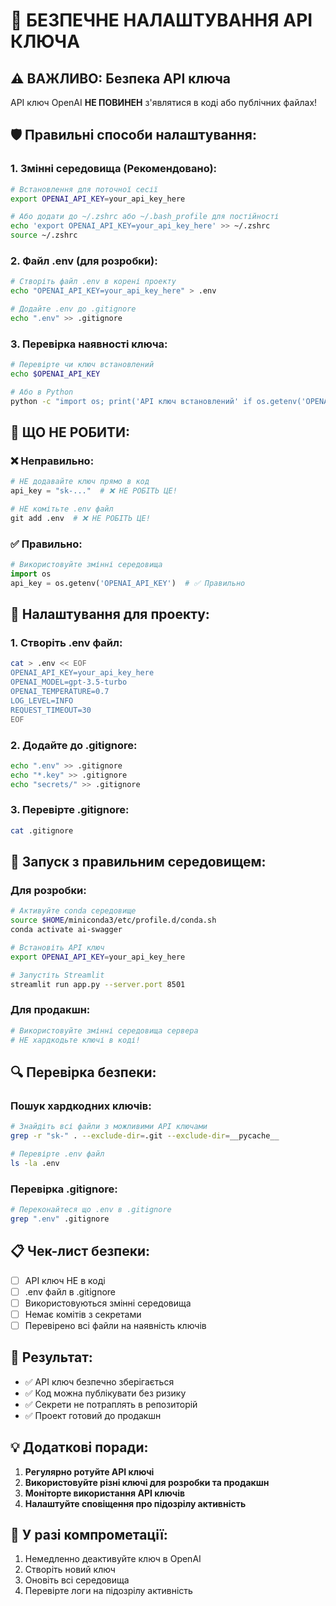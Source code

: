 # 🔐 БЕЗПЕЧНЕ НАЛАШТУВАННЯ API КЛЮЧА

## ⚠️ **ВАЖЛИВО: Безпека API ключа**

API ключ OpenAI **НЕ ПОВИНЕН** з'являтися в коді або публічних файлах!

## 🛡️ **Правильні способи налаштування:**

### 1. **Змінні середовища (Рекомендовано):**
```bash
# Встановлення для поточної сесії
export OPENAI_API_KEY=your_api_key_here

# Або додати до ~/.zshrc або ~/.bash_profile для постійності
echo 'export OPENAI_API_KEY=your_api_key_here' >> ~/.zshrc
source ~/.zshrc
```

### 2. **Файл .env (для розробки):**
```bash
# Створіть файл .env в корені проекту
echo "OPENAI_API_KEY=your_api_key_here" > .env

# Додайте .env до .gitignore
echo ".env" >> .gitignore
```

### 3. **Перевірка наявності ключа:**
```bash
# Перевірте чи ключ встановлений
echo $OPENAI_API_KEY

# Або в Python
python -c "import os; print('API ключ встановлений' if os.getenv('OPENAI_API_KEY') else 'API ключ не знайдено')"
```

## 🚫 **ЩО НЕ РОБИТИ:**

### ❌ **Неправильно:**
```python
# НЕ додавайте ключ прямо в код
api_key = "sk-..."  # ❌ НЕ РОБІТЬ ЦЕ!

# НЕ комітьте .env файл
git add .env  # ❌ НЕ РОБІТЬ ЦЕ!
```

### ✅ **Правильно:**
```python
# Використовуйте змінні середовища
import os
api_key = os.getenv('OPENAI_API_KEY')  # ✅ Правильно
```

## 🔧 **Налаштування для проекту:**

### 1. **Створіть .env файл:**
```bash
cat > .env << EOF
OPENAI_API_KEY=your_api_key_here
OPENAI_MODEL=gpt-3.5-turbo
OPENAI_TEMPERATURE=0.7
LOG_LEVEL=INFO
REQUEST_TIMEOUT=30
EOF
```

### 2. **Додайте до .gitignore:**
```bash
echo ".env" >> .gitignore
echo "*.key" >> .gitignore
echo "secrets/" >> .gitignore
```

### 3. **Перевірте .gitignore:**
```bash
cat .gitignore
```

## 🚀 **Запуск з правильним середовищем:**

### **Для розробки:**
```bash
# Активуйте conda середовище
source $HOME/miniconda3/etc/profile.d/conda.sh
conda activate ai-swagger

# Встановіть API ключ
export OPENAI_API_KEY=your_api_key_here

# Запустіть Streamlit
streamlit run app.py --server.port 8501
```

### **Для продакшн:**
```bash
# Використовуйте змінні середовища сервера
# НЕ хардкодьте ключі в коді!
```

## 🔍 **Перевірка безпеки:**

### **Пошук хардкодних ключів:**
```bash
# Знайдіть всі файли з можливими API ключами
grep -r "sk-" . --exclude-dir=.git --exclude-dir=__pycache__

# Перевірте .env файл
ls -la .env
```

### **Перевірка .gitignore:**
```bash
# Переконайтеся що .env в .gitignore
grep ".env" .gitignore
```

## 📋 **Чек-лист безпеки:**

- [ ] API ключ НЕ в коді
- [ ] .env файл в .gitignore
- [ ] Використовуються змінні середовища
- [ ] Немає комітів з секретами
- [ ] Перевірено всі файли на наявність ключів

## 🎯 **Результат:**
- ✅ API ключ безпечно зберігається
- ✅ Код можна публікувати без ризику
- ✅ Секрети не потраплять в репозиторій
- ✅ Проект готовий до продакшн

## 💡 **Додаткові поради:**

1. **Регулярно ротуйте API ключі**
2. **Використовуйте різні ключі для розробки та продакшн**
3. **Моніторте використання API ключів**
4. **Налаштуйте сповіщення про підозрілу активність**

## 🚨 **У разі компрометації:**
1. Немедленно деактивуйте ключ в OpenAI
2. Створіть новий ключ
3. Оновіть всі середовища
4. Перевірте логи на підозрілу активність
